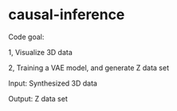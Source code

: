 # causal-inference

Code goal:

  1, Visualize 3D data

  2, Training a VAE model, and generate Z data set

Input: Synthesized 3D data 

Output: Z data set 
